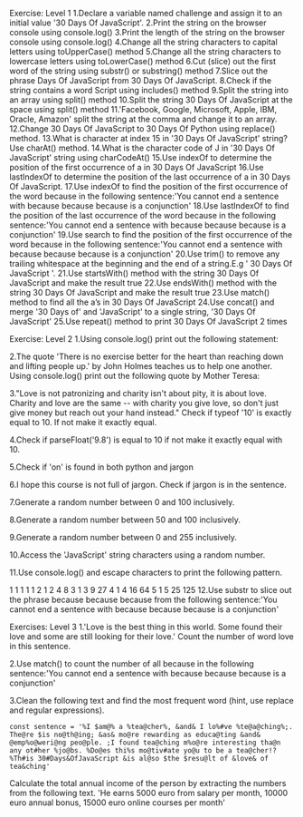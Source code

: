 Exercise: Level 1
1.Declare a variable named challenge and assign it to an initial value '30 Days Of JavaScript'.
2.Print the string on the browser console using console.log()
3.Print the length of the string on the browser console using console.log()
4.Change all the string characters to capital letters using toUpperCase() method
5.Change all the string characters to lowercase letters using toLowerCase() method
6.Cut (slice) out the first word of the string using substr() or substring() method
7.Slice out the phrase Days Of JavaScript from 30 Days Of JavaScript.
8.Check if the string contains a word Script using includes() method
9.Split the string into an array using split() method
10.Split the string 30 Days Of JavaScript at the space using split() method
11.'Facebook, Google, Microsoft, Apple, IBM, Oracle, Amazon' split the string at the comma and change it to an array.
12.Change 30 Days Of JavaScript to 30 Days Of Python using replace() method.
13.What is character at index 15 in '30 Days Of JavaScript' string? Use charAt() method.
14.What is the character code of J in '30 Days Of JavaScript' string using charCodeAt()
15.Use indexOf to determine the position of the first occurrence of a in 30 Days Of JavaScript
16.Use lastIndexOf to determine the position of the last occurrence of a in 30 Days Of JavaScript.
17.Use indexOf to find the position of the first occurrence of the word because in the following sentence:'You cannot end a sentence with because because because is a conjunction'
18.Use lastIndexOf to find the position of the last occurrence of the word because in the following sentence:'You cannot end a sentence with because because because is a conjunction'
19.Use search to find the position of the first occurrence of the word because in the following sentence:'You cannot end a sentence with because because because is a conjunction'
20.Use trim() to remove any trailing whitespace at the beginning and the end of a string.E.g ' 30 Days Of JavaScript '.
21.Use startsWith() method with the string 30 Days Of JavaScript and make the result true
22.Use endsWith() method with the string 30 Days Of JavaScript and make the result true
23.Use match() method to find all the a’s in 30 Days Of JavaScript
24.Use concat() and merge '30 Days of' and 'JavaScript' to a single string, '30 Days Of JavaScript'
25.Use repeat() method to print 30 Days Of JavaScript 2 times

Exercise: Level 2
1.Using console.log() print out the following statement:

2.The quote 'There is no exercise better for the heart than reaching down and lifting people up.' by John Holmes teaches us to help one another.
Using console.log() print out the following quote by Mother Teresa:

3."Love is not patronizing and charity isn't about pity, it is about love. Charity and love are the same -- with charity you give love, so don't just give money but reach out your hand instead."
Check if typeof '10' is exactly equal to 10. If not make it exactly equal.

4.Check if parseFloat('9.8') is equal to 10 if not make it exactly equal with 10.

5.Check if 'on' is found in both python and jargon

6.I hope this course is not full of jargon. Check if jargon is in the sentence.

7.Generate a random number between 0 and 100 inclusively.

8.Generate a random number between 50 and 100 inclusively.

9.Generate a random number between 0 and 255 inclusively.

10.Access the 'JavaScript' string characters using a random number.

11.Use console.log() and escape characters to print the following pattern.

1 1 1 1 1
2 1 2 4 8
3 1 3 9 27
4 1 4 16 64
5 1 5 25 125
12.Use substr to slice out the phrase because because because from the following sentence:'You cannot end a sentence with because because because is a conjunction'

Exercises: Level 3
1.'Love is the best thing in this world. Some found their love and some are still looking for their love.' Count the number of word love in this sentence.

2.Use match() to count the number of all because in the following sentence:'You cannot end a sentence with because because because is a conjunction'

3.Clean the following text and find the most frequent word (hint, use replace and regular expressions).

    const sentence = '%I $am@% a %tea@cher%, &and& I lo%#ve %te@a@ching%;. The@re $is no@th@ing; &as& mo@re rewarding as educa@ting &and& @emp%o@weri@ng peo@ple. ;I found tea@ching m%o@re interesting tha@n any ot#her %jo@bs. %Do@es thi%s mo@tiv#ate yo@u to be a tea@cher!? %Th#is 30#Days&OfJavaScript &is al@so $the $resu@lt of &love& of tea&ching'
Calculate the total annual income of the person by extracting the numbers from the following text. 'He earns 5000 euro from salary per month, 10000 euro annual bonus, 15000 euro online courses per month'